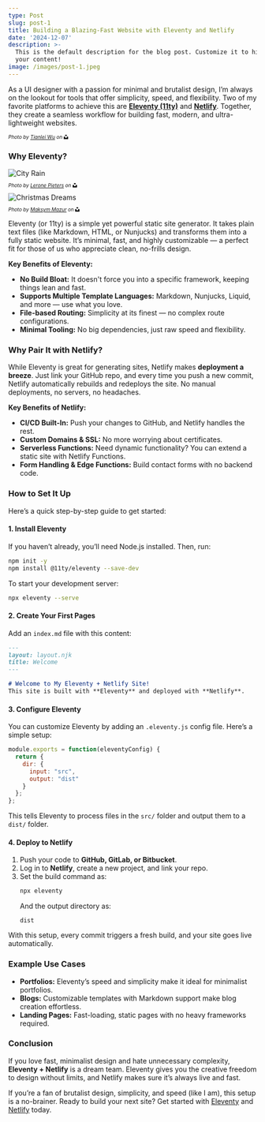 ```yaml
---
type: Post
slug: post-1
title: Building a Blazing-Fast Website with Eleventy and Netlify
date: '2024-12-07'
description: >-
  This is the default description for the blog post. Customize it to highlight
  your content!
image: /images/post-1.jpeg
---
```

As a UI designer with a passion for minimal and brutalist design, I’m always on the lookout for tools that offer simplicity, speed, and flexibility. Two of my favorite platforms to achieve this are **[Eleventy (11ty)](https://www.11ty.dev/)** and **[Netlify](https://www.netlify.com/)**. Together, they create a seamless workflow for building fast, modern, and ultra-lightweight websites.  
<img data-src="https://res.cloudinary.com/paulapplegate-com/image/upload/f_auto,q_auto/c_limit,w_auto/dpr_auto/p04sxwky30jsbpoyurmh.jxl"  class="cld-responsive">
<style>
  .credit-container {
    font-size: 10px;
    font-style: italic;
    display: flex;
    align-items: center;
    flex-wrap: wrap;
  }
  .icon {
    width: 1em;
    height: 1em;
    margin-left: 0.25em;
  }
</style>
<p class="credit-container">
  <em>Photo by <a href="https://unsplash.com/photos/an-orange-cat-sits-on-a-reflective-floor-P_tpT-ee__s?utm_content=creditShareLink&utm_medium=referral&utm_source=unsplash">Tianlei Wu</a> on</em>
  <svg class="icon" xmlns="http://www.w3.org/2000/svg" viewBox="0 0 448 512">
    <path d="M448,230.17V480H0V230.17H141.13V355.09H306.87V230.17ZM306.87,32H141.13V156.91H306.87Z"/>
  </svg>
</p>


### Why Eleventy?

<img src="/images/city-rain.avif" alt="City Rain">
<style>
  .credit-container {
    font-size: 10px;
    font-style: italic;
    display: flex;
    align-items: center;
    flex-wrap: wrap;
  }
  .icon {
    width: 1em;
    height: 1em;
    margin-left: 0.25em;
  }
</style>
<p class="credit-container">
  <em>Photo by <a href="https://unsplash.com/photos/a-man-walking-across-a-street-holding-an-umbrella-MYjucYkrTUY?utm_content=creditShareLink&utm_medium=referral&utm_source=unsplash">Lerone Pieters</a> on</em>
  <svg class="icon" xmlns="http://www.w3.org/2000/svg" viewBox="0 0 448 512">
    <path d="M448,230.17V480H0V230.17H141.13V355.09H306.87V230.17ZM306.87,32H141.13V156.91H306.87Z"/>
  </svg>
</p>


<img src="/images/raonoilwnfthw8k3bkpd.avif" alt="Christmas Dreams">
<style>
  .credit-container {
    font-size: 10px;
    font-style: italic;
    display: flex;
    align-items: center;
    flex-wrap: wrap;
  }
  .icon {
    width: 1em;
    height: 1em;
    margin-left: 0.25em;
  }
</style>
<p class="credit-container">
  <em>Photo by <a href="https://unsplash.com/photos/a-person-in-a-red-coat-looking-at-a-christmas-tree-VjxDMq6pt8M?utm_content=creditShareLink&utm_medium=referral&utm_source=unsplash">Maksym Mazur</a> on</em>
  <svg class="icon" xmlns="http://www.w3.org/2000/svg" viewBox="0 0 448 512">
    <path d="M448,230.17V480H0V230.17H141.13V355.09H306.87V230.17ZM306.87,32H141.13V156.91H306.87Z"/>
  </svg>
</p>

Eleventy (or 11ty) is a simple yet powerful static site generator. It takes plain text files (like Markdown, HTML, or Nunjucks) and transforms them into a fully static website. It’s minimal, fast, and highly customizable — a perfect fit for those of us who appreciate clean, no-frills design.

<!--more-->

**Key Benefits of Eleventy:**  
- **No Build Bloat:** It doesn't force you into a specific framework, keeping things lean and fast.  
- **Supports Multiple Template Languages:** Markdown, Nunjucks, Liquid, and more — use what you love.  
- **File-based Routing:** Simplicity at its finest — no complex route configurations.  
- **Minimal Tooling:** No big dependencies, just raw speed and flexibility.  

### Why Pair It with Netlify? 
While Eleventy is great for generating sites, Netlify makes **deployment a breeze**. Just link your GitHub repo, and every time you push a new commit, Netlify automatically rebuilds and redeploys the site. No manual deployments, no servers, no headaches.  

**Key Benefits of Netlify:**  
- **CI/CD Built-In:** Push your changes to GitHub, and Netlify handles the rest.  
- **Custom Domains & SSL:** No more worrying about certificates.  
- **Serverless Functions:** Need dynamic functionality? You can extend a static site with Netlify Functions.  
- **Form Handling & Edge Functions:** Build contact forms with no backend code.  

### How to Set It Up  
Here’s a quick step-by-step guide to get started:  

#### 1. Install Eleventy
If you haven’t already, you’ll need Node.js installed. Then, run:  
```bash
npm init -y 
npm install @11ty/eleventy --save-dev
```

To start your development server:  
```bash
npx eleventy --serve
```

#### 2. Create Your First Pages 
Add an `index.md` file with this content:  
```markdown
---
layout: layout.njk
title: Welcome
---

# Welcome to My Eleventy + Netlify Site!  
This site is built with **Eleventy** and deployed with **Netlify**.
```

#### 3. Configure Eleventy
You can customize Eleventy by adding an `.eleventy.js` config file. Here’s a simple setup:  
```js
module.exports = function(eleventyConfig) {
  return {
    dir: {
      input: "src",
      output: "dist"
    }
  };
};
```

This tells Eleventy to process files in the `src/` folder and output them to a `dist/` folder.  

#### 4. Deploy to Netlify 
1. Push your code to **GitHub, GitLab, or Bitbucket**.  
2. Log in to **Netlify**, create a new project, and link your repo.  
3. Set the build command as:  
   ```bash
   npx eleventy
   ```  
   And the output directory as:  
   ```
   dist
   ```

With this setup, every commit triggers a fresh build, and your site goes live automatically.  

### Example Use Cases
- **Portfolios:** Eleventy’s speed and simplicity make it ideal for minimalist portfolios.  
- **Blogs:** Customizable templates with Markdown support make blog creation effortless.  
- **Landing Pages:** Fast-loading, static pages with no heavy frameworks required.  

### Conclusion 
If you love fast, minimalist design and hate unnecessary complexity, **Eleventy + Netlify** is a dream team. Eleventy gives you the creative freedom to design without limits, and Netlify makes sure it’s always live and fast.  

If you’re a fan of brutalist design, simplicity, and speed (like I am), this setup is a no-brainer. Ready to build your next site? Get started with [Eleventy](https://www.11ty.dev/) and [Netlify](https://www.netlify.com/) today.  
